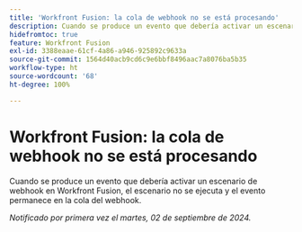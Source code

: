 ```yaml
---
title: 'Workfront Fusion: la cola de webhook no se está procesando'
description: Cuando se produce un evento que debería activar un escenario de webhook en Workfront Fusion, el escenario no se ejecuta y el evento permanece en la cola del webhook.
hidefromtoc: true
feature: Workfront Fusion
exl-id: 3388eaae-61cf-4a86-a946-925892c9633a
source-git-commit: 1564d40acb9cd6c9e6bbf8496aac7a8076ba5b35
workflow-type: ht
source-wordcount: '68'
ht-degree: 100%

---
```


# Workfront Fusion: la cola de webhook no se está procesando

Cuando se produce un evento que debería activar un escenario de webhook en Workfront Fusion, el escenario no se ejecuta y el evento permanece en la cola del webhook.

_Notificado por primera vez el martes, 02 de septiembre de 2024._
